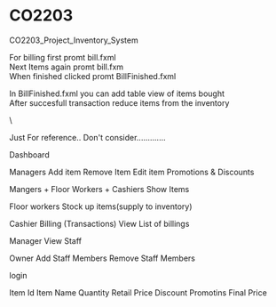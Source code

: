 # CO2203
CO2203_Project_Inventory_System

For billing first promt bill.fxml   
Next Items again promt bill.fxm    
When finished clicked promt BillFinished.fxml

In BillFinished.fxml you can add table view of items bought  
After succesfull transaction reduce items from the inventory


\


Just For reference.. Don't consider.............  

Dashboard

Managers
Add item
Remove Item
Edit item
Promotions & Discounts

Mangers + Floor Workers + Cashiers
Show Items


Floor workers
Stock up items(supply to inventory)

Cashier
Billing (Transactions)
View List of billings

Manager
View Staff

Owner
Add Staff Members
Remove Staff Members

login

Item Id
Item Name
Quantity
Retail Price
Discount
Promotins
Final Price
